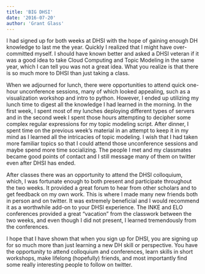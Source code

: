 ```yaml
---
title: 'BIG DHSI'
date: '2016-07-20'
author: 'Grant Glass'
---
```

I had signed up for both weeks at DHSI with the hope of gaining enough DH knowledge to last me the year. Quickly I realized that I might have over-committed myself. I should have known better and asked a DHSI veteran if it was a good idea to take Cloud Computing and Topic Modeling in the same year, which I can tell you was not a great idea. What you realize is that there is so much more to DHSI than just taking a class.

When we adjourned for lunch, there were opportunities to attend quick one-hour unconference sessions, many of which looked appealing, such as a visualization workshop and intro to python. However, I ended up utilizing my lunch time to digest all the knowledge I had learned in the morning. In the first week, I spent most of my lunches deploying different types of servers and in the second week I spent those hours attempting to decipher some complex regular expressions for my topic modeling script. After dinner, I spent time on the previous week’s material in an attempt to keep it in my mind as I learned all the intricacies of topic modeling. I wish that I had taken more familiar topics so that I could attend those unconference sessions and maybe spend more time socializing. The people I met and my classmates became good points of contact and I still message many of them on twitter even after DHSI has ended.

After classes there was an opportunity to attend the DHSI colloquium, which, I was fortunate enough to both present and participate throughout the two weeks. It provided a great forum to hear from other scholars and to get feedback on my own work. This is where I made many new friends both in person and on twitter. It was extremely beneficial and I would recommend it as a worthwhile add-on to your DHSI experience. The INKE and ELO conferences provided a great “vacation” from the classwork between the two weeks, and even though I did not present, I learned tremendously from the conferences.

I hope that I have shown that when you sign up for DHSI, you are signing up for so much more than just learning a new DH skill or perspective. You have the opportunity to attend colloquium and conferences, learn skills in short workshops, make lifelong (hopefully) friends, and most importantly find some really interesting people to follow on twitter.
